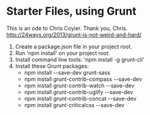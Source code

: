 Starter Files, using Grunt
=============

This is an ode to Chris Coyier. Thank you, Chris. http://24ways.org/2013/grunt-is-not-weird-and-hard/

1. Create a package.json file in your project root.
2. Run 'npm install' on your project root.
3. Install command line tools: 'npm install -g grunt-cli'
4. Install these Grunt packages:
	- npm install --save-dev grunt-sass
	- npm install grunt-contrib-compass --save-dev
	- npm install grunt-contrib-watch --save-dev
	- npm install grunt-contrib-uglify --save-dev
	- npm install grunt-contrib-concat --save-dev
	- npm install grunt-criticalcss --save-dev
